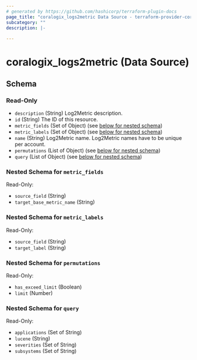 ```yaml
---
# generated by https://github.com/hashicorp/terraform-plugin-docs
page_title: "coralogix_logs2metric Data Source - terraform-provider-coralogix"
subcategory: ""
description: |-
  
---
```


# coralogix_logs2metric (Data Source)





<!-- schema generated by tfplugindocs -->
## Schema

### Read-Only

- `description` (String) Log2Metric description.
- `id` (String) The ID of this resource.
- `metric_fields` (Set of Object) (see [below for nested schema](#nestedatt--metric_fields))
- `metric_labels` (Set of Object) (see [below for nested schema](#nestedatt--metric_labels))
- `name` (String) Log2Metric name. Log2Metric names have to be unique per account.
- `permutations` (List of Object) (see [below for nested schema](#nestedatt--permutations))
- `query` (List of Object) (see [below for nested schema](#nestedatt--query))

<a id="nestedatt--metric_fields"></a>
### Nested Schema for `metric_fields`

Read-Only:

- `source_field` (String)
- `target_base_metric_name` (String)


<a id="nestedatt--metric_labels"></a>
### Nested Schema for `metric_labels`

Read-Only:

- `source_field` (String)
- `target_label` (String)


<a id="nestedatt--permutations"></a>
### Nested Schema for `permutations`

Read-Only:

- `has_exceed_limit` (Boolean)
- `limit` (Number)


<a id="nestedatt--query"></a>
### Nested Schema for `query`

Read-Only:

- `applications` (Set of String)
- `lucene` (String)
- `severities` (Set of String)
- `subsystems` (Set of String)


